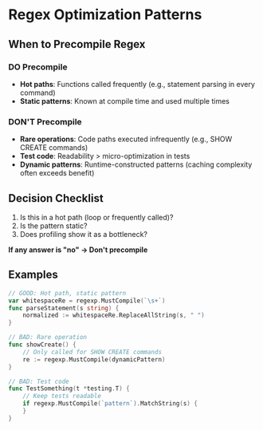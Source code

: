 # Regex Optimization Patterns

## When to Precompile Regex

### DO Precompile

- **Hot paths**: Functions called frequently (e.g., statement parsing in every command)
- **Static patterns**: Known at compile time and used multiple times

### DON'T Precompile

- **Rare operations**: Code paths executed infrequently (e.g., SHOW CREATE commands)
- **Test code**: Readability > micro-optimization in tests
- **Dynamic patterns**: Runtime-constructed patterns (caching complexity often exceeds benefit)

## Decision Checklist

1. Is this in a hot path (loop or frequently called)?
2. Is the pattern static?
3. Does profiling show it as a bottleneck?

**If any answer is "no" → Don't precompile**

## Examples

```go
// GOOD: Hot path, static pattern
var whitespaceRe = regexp.MustCompile(`\s+`)
func parseStatement(s string) {
    normalized := whitespaceRe.ReplaceAllString(s, " ")
}

// BAD: Rare operation
func showCreate() { 
    // Only called for SHOW CREATE commands
    re := regexp.MustCompile(dynamicPattern)
}

// BAD: Test code
func TestSomething(t *testing.T) {
    // Keep tests readable
    if regexp.MustCompile(`pattern`).MatchString(s) {
    }
}
```